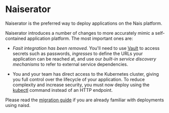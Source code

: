 Naiserator
==========

Naiserator is the preferred way to deploy applications on the Nais platform.

Naiserator introduces a number of changes to more accurately mimic a
self-contained application platform. The most important ones are:

* *Fasit integration has been removed.* You'll need to use
  [Vault](../contracts/vault.md) to access secrets such as passwords,
  _ingresses_ to define the URLs your application can be reached at, and use
  our _built-in service discovery mechanisms_ to refer to external service
  dependencies.

* You and your team has direct access to the Kubernetes cluster, giving you
  full control over the lifecycle of your application. To reduce complexity and
  increase security, you must now deploy using the
  [kubectl](README.md#install-kubectl) command instead of an HTTP endpoint.

Please read the [migration
guide](https://github.com/nais/naiserator/doc/migrating.md) if you are already
familiar with deployments using naisd.
